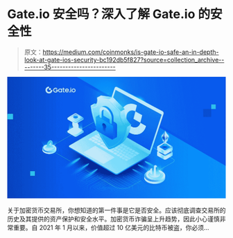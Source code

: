 # Gate.io 安全吗？深入了解 Gate.io 的安全性

> 原文：<https://medium.com/coinmonks/is-gate-io-safe-an-in-depth-look-at-gate-ios-security-bc192db5f827?source=collection_archive---------35----------------------->

![](img/f32db843416d6f49c6a416c42b6f597e.png)

关于加密货币交易所，你想知道的第一件事是它是否安全。应该彻底调查交易所的历史及其提供的资产保护和安全水平。加密货币诈骗呈上升趋势，因此小心谨慎非常重要。自 2021 年 1 月以来，价值超过 10 亿美元的比特币被盗，你必须…